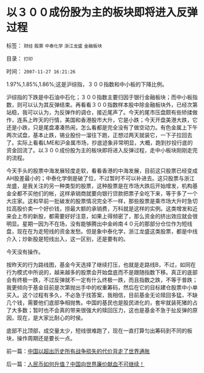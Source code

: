# 以３００成份股为主的板块即将进入反弹过程

标签： `财经` `股票` `中泰化学` `浙江龙盛` `金融板块` 

目录： `打印`

时间： `2007-11-27 16:21:26`

1.97%,1.85%,1.86%;这是沪综指，３００指数和中小板的下降比例。

沪综指的下跌是中石油中石化；３００指数主要归因于银行金融板块；而中小板指数，则可以认为其反弹结束。再看看３００指数样本股中除金融板块外，已经次第站稳，我可以认为，为反弹作的调仓，接近尾声了。今天的尾市压盘颇有些矫揉做作，连系上昨天的行情，美国和香港股市大升，它是小跌；今天开盘美港大跌，它还是小跌，只是尾盘凑凑热闹，怎么看都是完全没有了做空动力。有色金属上下午两次试盘，基本止跌，锡业股份一溜往下跑，正想过两天就装它，一下子拉回去了。实际上看看LME和沪金属市场，抄底迹象非常明显，大概，跑到抄投行底的资金回流了。以３００成份股为主的板块即将进入反弹过程，走中小板块刚刚走完的流程。

今天手头的股票中海发展轻度走软，看看香港的中海发展，目前这只股票已经变成AH股差最小的；中泰化学倒是破了位，不过暂时不可以补进去。这只股票与浙江龙盛，是我关注的另一种类型的股票，这种股票是在市场大跌后开始增发，机构基金全都不买他们的帐，这样承销商就要向银行贷款把票子全吃下来，等于多了一个大庄家。这和早前一批破发的股票情况完全不一样，那些股票是乘市场大升时急切拉高股价卖一个好价钱，捞最大额的承销费，万科就是这样的实例。这类增发和近来会上市的新股，都需要好好注意，如果上得频密了，那么资金的挤出效应就会很明显。星期一因为不在场，没有能够腾出中金岭南４０元的那部分仓位作为短线盘，现在在为走短线的资金发愁。但是象中泰化学，浙江龙盛这类股票，都是中线介入；炒新股是短线出入，这一区别，还是要有的。

今天没有操作。

按昨天的行为路线图，基金今天选择了继续打压，也就是走路线B，不过，如同在行为模式中所说的，越来越多的股票会开始盘底而不是跟随指数下移。真正的底部会有终极一跌，不过反弹就不一定有什么终极一跌，而且指数之跌，不等于普跌；我更倾向于基金目前是次第抛出手中的权重筹码，然后在它的目标建仓股票中小单买入。这个过程有多久，不必急于找答案，我相信，目前基金无论赎回多猛，不缺几个钱，需要他们底部争相抛售。中国的基民也是股民进化的，套牢就装死猪的占了大多数；暂时也不会真的带来很强大的赎回压力，这也是基金不急于扯反弹的原因，现在，是大家比耐心的时侯。

底部不比顶部，成交量太少，短线很难跑了，现在一直打算匀出筹码到不同的板块，操作周期还是要长一点。



前一篇：[中国以超出历史所有战争损失的代价背走了世界通胀](../../../2007/11/26/中国以超出历史所有战争损失的代价背走了世界通胀.md)

后一篇：[人民币如何升值？中国向世界廉价献血不可继续！](../../../2007/11/27/人民币如何升值？中国向世界廉价献血不可继续！.md)